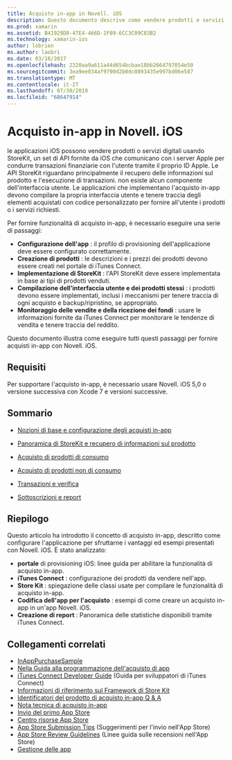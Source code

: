 ```yaml
---
title: Acquisto in-app in Novell. iOS
description: Questo documento descrive come vendere prodotti e servizi digitali usando le API di StoreKit. Sono disponibili collegamenti a guide che illustrano la configurazione, i prodotti utilizzabili, i prodotti non utilizzabili, le transazioni, le sottoscrizioni e altro ancora.
ms.prod: xamarin
ms.assetid: B41929D8-47E4-466D-1F09-6CC3C09C83B2
ms.technology: xamarin-ios
author: lobrien
ms.author: laobri
ms.date: 03/18/2017
ms.openlocfilehash: 2320aa9a611a44d654bcbae18bb2664797054e50
ms.sourcegitcommit: 3ea9ee034af9790d2b0dc0893435e997bd06e587
ms.translationtype: MT
ms.contentlocale: it-IT
ms.lasthandoff: 07/30/2019
ms.locfileid: "68647914"
---
```

# <a name="in-app-purchasing-in-xamarinios"></a>Acquisto in-app in Novell. iOS

le applicazioni iOS possono vendere prodotti o servizi digitali usando StoreKit, un set di API fornite da iOS che comunicano con i server Apple per condurre transazioni finanziarie con l'utente tramite il proprio ID Apple. Le API StoreKit riguardano principalmente il recupero delle informazioni sul prodotto e l'esecuzione di transazioni. non esiste alcun componente dell'interfaccia utente. Le applicazioni che implementano l'acquisto in-app devono compilare la propria interfaccia utente e tenere traccia degli elementi acquistati con codice personalizzato per fornire all'utente i prodotti o i servizi richiesti.

Per fornire funzionalità di acquisto in-app, è necessario eseguire una serie di passaggi:

-  **Configurazione dell'app** : il profilo di provisioning dell'applicazione deve essere configurato correttamente.
-  **Creazione di prodotti** : le descrizioni e i prezzi dei prodotti devono essere creati nel portale di iTunes Connect.
-  **Implementazione di StoreKit** : l'API StoreKit deve essere implementata in base ai tipi di prodotti venduti.
-  **Compilazione dell'interfaccia utente e dei prodotti stessi** : i prodotti devono essere implementati, inclusi i meccanismi per tenere traccia di ogni acquisto e backup/ripristino, se appropriato.
-  **Monitoraggio delle vendite e della ricezione dei fondi** : usare le informazioni fornite da iTunes Connect per monitorare le tendenze di vendita e tenere traccia del reddito.

Questo documento illustra come eseguire tutti questi passaggi per fornire acquisti in-app con Novell. iOS.

## <a name="requirements"></a>Requisiti

Per supportare l'acquisto in-app, è necessario usare Novell. iOS 5,0 o versione successiva con Xcode 7 e versioni successive.

## <a name="contents"></a>Sommario

* [Nozioni di base e configurazione degli acquisti in-app](~/ios/platform/in-app-purchasing/in-app-purchase-basics-and-configuration.md)

* [Panoramica di StoreKit e recupero di informazioni sul prodotto](~/ios/platform/in-app-purchasing/store-kit-overview-and-retreiving-product-information.md)

* [Acquisto di prodotti di consumo](~/ios/platform/in-app-purchasing/purchasing-consumable-products.md)

* [Acquisto di prodotti non di consumo](~/ios/platform/in-app-purchasing/purchasing-non-consumable-products.md)

* [Transazioni e verifica](~/ios/platform/in-app-purchasing/transactions-and-verification.md)

* [Sottoscrizioni e report](~/ios/platform/in-app-purchasing/subscriptions-and-reporting.md)

## <a name="summary"></a>Riepilogo

Questo articolo ha introdotto il concetto di acquisto in-app, descritto come configurare l'applicazione per sfruttarne i vantaggi ed esempi presentati con Novell. iOS. È stato analizzato:

-  **portale** di provisioning iOS: linee guida per abilitare la funzionalità di acquisto in-app.
-  **iTunes Connect** : configurazione dei prodotti da vendere nell'app.
-  **Store Kit** : spiegazione delle classi usate per compilare le funzionalità di acquisto in-app.
-  **Codifica dell'app per l'acquisto** : esempi di come creare un acquisto in-app in un'app Novell. iOS.
-  **Creazione di report** : Panoramica delle statistiche disponibili tramite iTunes Connect.


## <a name="related-links"></a>Collegamenti correlati

- [InAppPurchaseSample](https://docs.microsoft.com/en-us/samples/xamarin/ios-samples/storekit/)
- [Nella Guida alla programmazione dell'acquisto di app](https://developer.apple.com/library/ios/documentation/NetworkingInternet/Conceptual/StoreKitGuide/Introduction.html)
- [iTunes Connect Developer Guide](https://developer.apple.com/library/ios/documentation/LanguagesUtilities/Conceptual/iTunesConnect_Guide/iTunesConnect_Guide.pdf) (Guida per sviluppatori di iTunes Connect)
- [Informazioni di riferimento sul Framework di Store Kit](https://developer.apple.com/library/ios/documentation/StoreKit/Reference/StoreKit_Collection/StoreKit_Collection.pdf)
- [Identificatori del prodotto di acquisto in-app Q & A](https://developer.apple.com/library/ios/#qa/qa1329/_index.html)
- [Nota tecnica di acquisto in-app](https://developer.apple.com/library/ios/#technotes/tn2259/_index.html)
- [Invio del primo App Store](https://developer.apple.com/library/ios/documentation/IDEs/Conceptual/AppDistributionGuide/Introduction/Introduction.html)
- [Centro risorse App Store](https://developer.apple.com/appstore/index.html)
- [App Store Submission Tips](https://developer.apple.com/appstore/resources/submission/tips.html) (Suggerimenti per l'invio nell'App Store)
- [App Store Review Guidelines](https://developer.apple.com/appstore/resources/approval/guidelines.html) (Linee guida sulle recensioni nell'App Store)
- [Gestione delle app](https://developer.apple.com/appstore/resources/managing/index.html)
